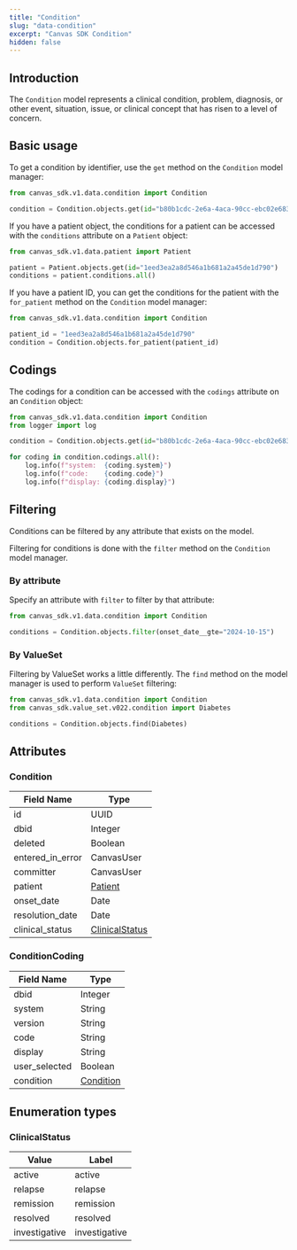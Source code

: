 ```yaml
---
title: "Condition"
slug: "data-condition"
excerpt: "Canvas SDK Condition"
hidden: false
---
```


## Introduction

The `Condition` model represents a clinical condition, problem, diagnosis, or other event, situation, issue, or clinical concept that has risen to a level of concern.

## Basic usage

To get a condition by identifier, use the `get` method on the `Condition` model manager:

```python
from canvas_sdk.v1.data.condition import Condition

condition = Condition.objects.get(id="b80b1cdc-2e6a-4aca-90cc-ebc02e683f35")
```

If you have a patient object, the conditions for a patient can be accessed with the `conditions` attribute on a `Patient` object:

```python
from canvas_sdk.v1.data.patient import Patient

patient = Patient.objects.get(id="1eed3ea2a8d546a1b681a2a45de1d790")
conditions = patient.conditions.all()
```

If you have a patient ID, you can get the conditions for the patient with the `for_patient` method on the `Condition` model manager:

```python
from canvas_sdk.v1.data.condition import Condition

patient_id = "1eed3ea2a8d546a1b681a2a45de1d790"
condition = Condition.objects.for_patient(patient_id)
```

## Codings

The codings for a condition can be accessed with the `codings` attribute on an `Condition` object:

```python
from canvas_sdk.v1.data.condition import Condition
from logger import log

condition = Condition.objects.get(id="b80b1cdc-2e6a-4aca-90cc-ebc02e683f35")

for coding in condition.codings.all():
    log.info(f"system:  {coding.system}")
    log.info(f"code:    {coding.code}")
    log.info(f"display: {coding.display}")
```

## Filtering

Conditions can be filtered by any attribute that exists on the model.

Filtering for conditions is done with the `filter` method on the `Condition` model manager.

### By attribute

Specify an attribute with `filter` to filter by that attribute:

```python
from canvas_sdk.v1.data.condition import Condition

conditions = Condition.objects.filter(onset_date__gte="2024-10-15")
```

### By ValueSet

Filtering by ValueSet works a little differently. The `find` method on the model manager is used to perform `ValueSet` filtering:

```python
from canvas_sdk.v1.data.condition import Condition
from canvas_sdk.value_set.v022.condition import Diabetes

conditions = Condition.objects.find(Diabetes)
```

## Attributes

### Condition

| Field Name       | Type                                  |
|------------------|---------------------------------------|
| id               | UUID                                  |
| dbid             | Integer                               |
| deleted          | Boolean                               |
| entered_in_error | CanvasUser                            |
| committer        | CanvasUser                            |
| patient          | [Patient](/sdk/data-patient/#patient) |
| onset_date       | Date                                  |
| resolution_date  | Date                                  |
| clinical_status  | [ClinicalStatus](#clinicalstatus)     |

### ConditionCoding

| Field Name    | Type                                        |
|---------------|---------------------------------------------|
| dbid          | Integer                                     |
| system        | String                                      |
| version       | String                                      |
| code          | String                                      |
| display       | String                                      |
| user_selected | Boolean                                     |
| condition     | [Condition](/sdk/data-condition/#condition) |

## Enumeration types

### ClinicalStatus

| Value         | Label         |
|---------------|---------------|
| active        | active        |
| relapse       | relapse       |
| remission     | remission     |
| resolved      | resolved      |
| investigative | investigative |

<br/>
<br/>
<br/>
